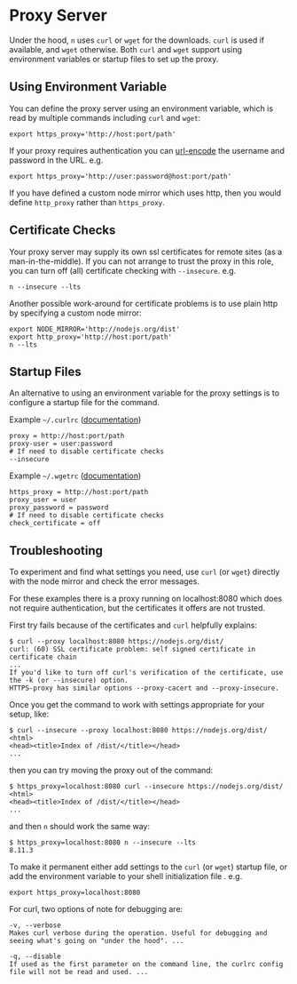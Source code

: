 # Proxy Server

Under the hood, `n` uses `curl` or `wget` for the downloads. `curl` is used if available, and `wget` otherwise. Both `curl` and `wget` support using environment variables or startup files to set up the proxy.

## Using Environment Variable

You can define the proxy server using an environment variable, which is read by multiple commands including `curl` and `wget`:

    export https_proxy='http://host:port/path'

If your proxy requires authentication you can [url-encode](https://urlencode.org) the username and password in the URL. e.g.

    export https_proxy='http://user:password@host:port/path'

If you have defined a custom node mirror which uses http, then you would define `http_proxy` rather than `https_proxy`.

## Certificate Checks

Your proxy server may supply its own ssl certificates for remote sites (as a man-in-the-middle). If you can not arrange to trust the proxy in this role, you can turn off (all) certificate checking with `--insecure`. e.g.

    n --insecure --lts

Another possible work-around for certificate problems is to use plain http by specifying a custom node mirror:

    export NODE_MIRROR='http://nodejs.org/dist'
    export http_proxy='http://host:port/path'
    n --lts

## Startup Files

An alternative to using an environment variable for the proxy settings is to configure a startup file for the command.

Example `~/.curlrc` ([documentation](https://ec.haxx.se/cmdline-configfile.html))

    proxy = http://host:port/path
    proxy-user = user:password
    # If need to disable certificate checks
    --insecure

Example `~/.wgetrc` ([documentation](https://www.gnu.org/software/wget/manual/html_node/Wgetrc-Commands.html#Wgetrc-Commands))

    https_proxy = http://host:port/path
    proxy_user = user
    proxy_password = password
    # If need to disable certificate checks
    check_certificate = off

## Troubleshooting

To experiment and find what settings you need, use `curl` (or `wget`) directly with the node mirror and check the error messages.

For these examples there is a proxy running on localhost:8080 which does not require authentication, but the certificates it offers
are not trusted.

First try fails because of the certificates and `curl` helpfully explains:

    $ curl --proxy localhost:8080 https://nodejs.org/dist/
    curl: (60) SSL certificate problem: self signed certificate in certificate chain
    ...
    If you'd like to turn off curl's verification of the certificate, use
    the -k (or --insecure) option.
    HTTPS-proxy has similar options --proxy-cacert and --proxy-insecure.

Once you get the command to work with settings appropriate for your setup, like:

    $ curl --insecure --proxy localhost:8080 https://nodejs.org/dist/
    <html>
    <head><title>Index of /dist/</title></head>
    ...

then you can try moving the proxy out of the command:

    $ https_proxy=localhost:8080 curl --insecure https://nodejs.org/dist/
    <html>
    <head><title>Index of /dist/</title></head>
    ...

and then `n` should work the same way:

    $ https_proxy=localhost:8080 n --insecure --lts
    8.11.3

To make it permanent either add settings to the `curl` (or `wget`) startup file, or add the
environment variable to your shell initialization file . e.g.

    export https_proxy=localhost:8080

For curl, two options of note for debugging are:

    -v, --verbose
    Makes curl verbose during the operation. Useful for debugging and seeing what's going on "under the hood". ...

    -q, --disable
    If used as the first parameter on the command line, the curlrc config file will not be read and used. ...
